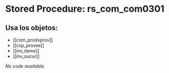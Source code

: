 # Stored Procedure: rs_com_com0301

## Usa los objetos:
- [[com_prodxprov]]
- [[cxp_provee]]
- [[inv_items]]
- [[inv_sucur]]

*No code available.*
